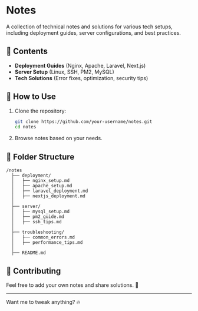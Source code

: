 # Notes

A collection of technical notes and solutions for various tech setups, including deployment guides, server configurations, and best practices.

## 📌 Contents

- **Deployment Guides** (Nginx, Apache, Laravel, Next.js)
- **Server Setup** (Linux, SSH, PM2, MySQL)
- **Tech Solutions** (Error fixes, optimization, security tips)

## 🚀 How to Use

1. Clone the repository:
   ```sh
   git clone https://github.com/your-username/notes.git
   cd notes
   ```
2. Browse notes based on your needs.

## 📂 Folder Structure

```
/notes
  ├── deployment/
  │   ├── nginx_setup.md
  │   ├── apache_setup.md
  │   ├── laravel_deployment.md
  │   ├── nextjs_deployment.md
  │
  ├── server/
  │   ├── mysql_setup.md
  │   ├── pm2_guide.md
  │   ├── ssh_tips.md
  │
  ├── troubleshooting/
  │   ├── common_errors.md
  │   ├── performance_tips.md
  │
  ├── README.md
```

## 📖 Contributing

Feel free to add your own notes and share solutions. 🚀

---

Want me to tweak anything? 🔥

